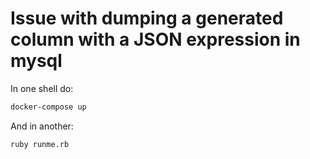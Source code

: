 # Issue with dumping a generated column with a JSON expression in mysql

In one shell do:
```sh
docker-compose up
```

And in another:
```sh
ruby runme.rb
```
